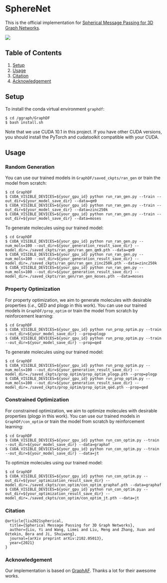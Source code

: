 # SphereNet

This is the official implementation for [Spherical Message Passing for 3D Graph Networks](https://arxiv.org/abs/2102.05013v2).

![](https://github.com/divelab/DIG/blob/main/dig/3dgraph/spherenet/figs/sphere.png)


## Table of Contents

1. [Setup](#setup)
1. [Usage](#usage)
1. [Citation](#citation)
1. [Acknowledgement](#acknowledgement)



## Setup

To install the conda virtual environment `graphdf`:
```shell script
$ cd /ggraph/GraphDF
$ bash install.sh
```
Note that we use CUDA 10.1 in this project. If you have other CUDA versions, you should install the PyTorch and cudatoolkit compatible with your CUDA.


## Usage

### Random Generation

You can use our trained models in `GraphDF/saved_ckpts/ran_gen` or train the model from scratch:
```shell script
$ cd GraphDF
$ CUDA_VISIBLE_DEVICES=${your_gpu_id} python run_ran_gen.py --train --out_dir=${your_model_save_dir} --data=qm9 
$ CUDA_VISIBLE_DEVICES=${your_gpu_id} python run_ran_gen.py --train --out_dir=${your_model_save_dir} --data=zinc250k
$ CUDA_VISIBLE_DEVICES=${your_gpu_id} python run_ran_gen.py --train --out_dir=${your_model_save_dir} --data=moses
```
To generate molecules using our trained model:
```shell script
$ cd GraphDF
$ CUDA_VISIBLE_DEVICES=${your_gpu_id} python run_ran_gen.py --num_mols=100 --out_dir=${your_generation_result_save_dir} --model_dir=./saved_ckpts/ran_gen/ran_gen_qm9.pth --data=qm9
$ CUDA_VISIBLE_DEVICES=${your_gpu_id} python run_ran_gen.py --num_mols=100 --out_dir=${your_generation_result_save_dir} --model_dir=./saved_ckpts/ran_gen/ran_gen_zinc250k.pth --data=zinc250k
$ CUDA_VISIBLE_DEVICES=${your_gpu_id} python run_ran_gen.py --num_mols=100 --out_dir=${your_generation_result_save_dir} --model_dir=./saved_ckpts/ran_gen/ran_gen_moses.pth --data=moses
```

### Property Optimization

For property optimization, we aim to generate molecules with desirable properties (*i.e.*, QED and plogp in this work). You can use our trained models in `GraphDF/prop_optim` or train the model from scratch by reinforcement learning:
```shell script
$ cd GraphDF
$ CUDA_VISIBLE_DEVICES=${your_gpu_id} python run_prop_optim.py --train --out_dir=${your_model_save_dir} --prop=plogp
$ CUDA_VISIBLE_DEVICES=${your_gpu_id} python run_prop_optim.py --train --out_dir=${your_model_save_dir} --prop=qed
```

To generate molecules using our trained model:
```shell script
$ cd GraphDF
$ CUDA_VISIBLE_DEVICES=${your_gpu_id} python run_prop_optim.py --num_mols=100 --out_dir=${your_generation_result_save_dir} --model_dir=./saved_ckpts/prop_optim/prop_optim_plogp.pth --prop=plogp
$ CUDA_VISIBLE_DEVICES=${your_gpu_id} python run_prop_optim.py --num_mols=100 --out_dir=${your_generation_result_save_dir} --model_dir=./saved_ckpts/prop_optim/prop_optim_qed.pth --prop=qed
```

### Constrained Optimization

For constrained optimization, we aim to optimize molecules with desirable properties (plogp in this work). You can use our trained models in `GraphDF/con_optim` or train the model from scratch by reinforcement learning:
```shell script
$ cd GraphDF
$ CUDA_VISIBLE_DEVICES=${your_gpu_id} python run_con_optim.py --train --out_dir=${your_model_save_dir} --data=graphaf
$ CUDA_VISIBLE_DEVICES=${your_gpu_id} python run_con_optim.py --train --out_dir=${your_model_save_dir} --data=jt
```

To optimize molecules using our trained model:
```shell script
$ cd GraphDF
$ CUDA_VISIBLE_DEVICES=${your_gpu_id} python run_con_optim.py --out_dir=${your_optimization_result_save_dir} --model_dir=./saved_ckpts/con_optim/con_optim_graphaf.pth --data=graphaf
$ CUDA_VISIBLE_DEVICES=${your_gpu_id} python run_con_optim.py --out_dir=${your_optimization_result_save_dir} --model_dir=./saved_ckpts/con_optim/con_optim_jt.pth --data=jt
```
### Citation
```
@article{liu2021spherical,
  title={Spherical Message Passing for 3D Graph Networks},
  author={Liu, Yi and Wang, Limei and Liu, Meng and Zhang, Xuan and Oztekin, Bora and Ji, Shuiwang},
  journal={arXiv preprint arXiv:2102.05013},
  year={2021}
}
```

### Acknowledgement
Our implementation is based on [GraphAF](https://github.com/DeepGraphLearning/GraphAF). Thanks a lot for their awesome works.
